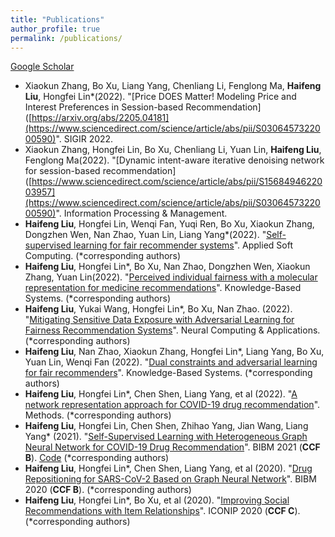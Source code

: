 ```yaml
---
title: "Publications"
author_profile: true
permalink: /publications/
---
```


[Google Scholar](https://scholar.google.com.hk/citations?user=d1oKYJkAAAAJ&hl=zh-CN)  

<!--; # Tutorials-->
<!--* Jian Tang, Fei Wang, Feixiong Cheng. "[Artificial Intelligence for Drug Discovery](https://deepgraphlearning.github.io/DrugTutorial_KDD2021/)". KDD'2021.-->
<!--* Jian Tang, Fei Wang, Feixiong Cheng. "[Artificial Intelligence for Drug Discovery](https://deepgraphlearning.github.io/DrugTutorial_AAAI2021/)". AAAI'2021.-->
<!--* William L. Hamilton and Jian Tang. “Graph Representation Learning”. Tutorial at the Thirty-Third AAAI Conference on Artificial Intelligence (AAAI'19), Hawaii, USA, 2019.-->
<!--* Jian Tang, Cheng Li and Qiaozhu Mei. "Learning representations of networks". Tutorial at KDD'17.-->



<!--# Preprints-->

<!--* Andreea Deac, Pierre-Luc Bacon, Jian Tang. "[Graph neural induction of value iteration](https://arxiv.org/pdf/2009.12604.pdf).", arXiv:2009.12604.-->
<!--* Simeon Spasov, Alessandro Di Stefano, Pietro Liò, Jian Tang. "[GRADE: Graph Dynamic Embedding](https://arxiv.org/pdf/2007.08060.pdf).", arXiv:2007.08060.-->
<!--* Hannah Alsdurf, Yoshua Bengio, Tristan Deleu, Prateek Gupta, Daphne Ippolito, Richard Janda, Max Jarvie, Tyler Kolody, Sekoul Krastev, Tegan Maharaj, Robert Obryk, Dan Pilat, Valerie Pisano, Benjamin Prud'homme, Meng Qu, Nasim Rahaman, Irina Rish, Jean-Franois Rousseau, Abhinav Sharma, Brooke Struck, Jian Tang, Martin Weiss, Yun William Yu. "[COVI White Paper](https://arxiv.org/abs/2005.08502).", arXiv:2005.08502.-->
<!--* Jordan Hoffmann, Louis Maestrati, Yoshihide Sawada, Jian Tang, Jean Michel Sellier, Yoshua Bengio. "[Data-Driven Approach to Encoding and Decoding 3-D Crystal Structures](https://arxiv.org/abs/1909.00949)", arXiv:1909.00949.-->

<!--# 2021-->
<!--* Yifan Zhao†, Huiyu Cai†, Zuobai Zhang, Jian Tang\*, Yue Li\* (2021). "[Learning interpretable cellular and gene signature embeddings from single-cell transcriptomic data](https://www.biorxiv.org/content/10.1101/2021.01.13.426593v1.full)". Nature Communications (accepted). Preprint: bioRxiv 2021.01.13.426593 (†equal contribution; *co-corresponding authors)-->

* Xiaokun Zhang, Bo Xu, Liang Yang, Chenliang Li, Fenglong Ma, <b>Haifeng Liu</b>, Hongfei Lin\*(2022). "[Price DOES Matter! Modeling Price and Interest Preferences in Session-based Recommendation]([https://arxiv.org/abs/2205.04181](https://www.sciencedirect.com/science/article/abs/pii/S0306457322000590)". SIGIR 2022. <span style="color:red"></span>
* Xiaokun Zhang, Hongfei Lin, Bo Xu, Chenliang Li, Yuan Lin, <b>Haifeng Liu</b>, Fenglong Ma(2022). "[Dynamic intent-aware iterative denoising network for session-based recommendation]([https://www.sciencedirect.com/science/article/abs/pii/S1568494622003957](https://www.sciencedirect.com/science/article/abs/pii/S0306457322000590)". Information Processing & Management. <span style="color:red"></span>
* <b>Haifeng Liu</b>, Hongfei Lin, Wenqi Fan, Yuqi Ren, Bo Xu, Xiaokun Zhang, Dongzhen Wen, Nan Zhao, Yuan Lin, Liang Yang\*(2022). "[Self-supervised learning for fair recommender systems](https://www.sciencedirect.com/science/article/abs/pii/S1568494622003957)". Applied Soft Computing. (*corresponding authors)<span style="color:red"></span>
* <b>Haifeng Liu</b>, Hongfei Lin\*, Bo Xu, Nan Zhao, Dongzhen Wen, Xiaokun Zhang, Yuan Lin(2022). "[Perceived individual fairness with a molecular representation for medicine recommendations](https://www.sciencedirect.com/science/article/pii/S0950705122003550)". Knowledge-Based Systems. (*corresponding authors)
* <b>Haifeng Liu</b>, Yukai Wang, Hongfei Lin\*, Bo Xu, Nan Zhao. (2022). "[Mitigating Sensitive Data Exposure with Adversarial Learning for Fairness Recommendation Systems](https://link.springer.com/article/10.1007/s00521-022-07373-4)". Neural Computing & Applications. (*corresponding authors)
* <b>Haifeng Liu</b>, Nan Zhao, Xiaokun Zhang, Hongfei Lin\*, Liang Yang, Bo Xu, Yuan Lin, Wenqi Fan (2022). "[Dual constraints and adversarial learning for fair recommenders](https://www.sciencedirect.com/science/article/pii/S0950705121011424)". Knowledge-Based Systems. (*corresponding authors)
* <b>Haifeng Liu</b>, Hongfei Lin\*, Chen Shen, Liang Yang, et al (2022). "[A network representation approach for COVID-19 drug recommendation](https://www.sciencedirect.com/science/article/pii/S1046202321002231)". Methods. (*corresponding authors)
* <b>Haifeng Liu</b>, Hongfei Lin, Chen Shen, Zhihao Yang, Jian Wang, Liang Yang\*  (2021). "[Self-Supervised Learning with Heterogeneous Graph Neural Network for COVID-19 Drug Recommendation](https://ieeexplore.ieee.org/abstract/document/9669340)". BIBM 2021 (<b>CCF B</b>). [Code](https://github.com/liuhaifeng0212/Drug2Cov) (*corresponding authors)
* <b>Haifeng Liu</b>, Hongfei Lin\*, Chen Shen, Liang Yang, et al (2020). "[Drug Repositioning for SARS-CoV-2 Based on Graph Neural Network](https://ieeexplore.ieee.org/abstract/document/9313236)". BIBM 2020 (<b>CCF B</b>). (*corresponding authors)
* <b>Haifeng Liu</b>, Hongfei Lin\*, Bo Xu, et al (2020). "[Improving Social Recommendations with Item Relationships](https://link.springer.com/chapter/10.1007/978-3-030-63820-7_87)". ICONIP 2020 (<b>CCF C</b>). (*corresponding authors)





